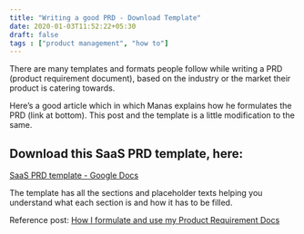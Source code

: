 ```yaml
---
title: "Writing a good PRD - Download Template"
date: 2020-01-03T11:52:22+05:30
draft: false
tags : ["product management", "how to"]
---
```



There are many templates and formats people follow while writing a PRD (product requirement document), based on the industry or the market their product is catering towards.  

Here’s a good article which in which Manas explains how he formulates the PRD (link at bottom). This post and the template is a little modification to the same.  

## Download this SaaS PRD template, here:  
[SaaS PRD template - Google Docs](https://docs.google.com/document/d/1PKse3o3HtUDK_6RLQ__pdrBbgHFAd8zwwSmkUWwQlAg/edit?usp=sharing)  

The template has all the sections and placeholder texts helping you understand what each section is and how it has to be filled.  



Reference post:
[How I formulate and use my Product Requirement Docs](https://productcoalition.com/how-i-formulate-and-use-my-product-requirement-docs-c52692564d0e)


